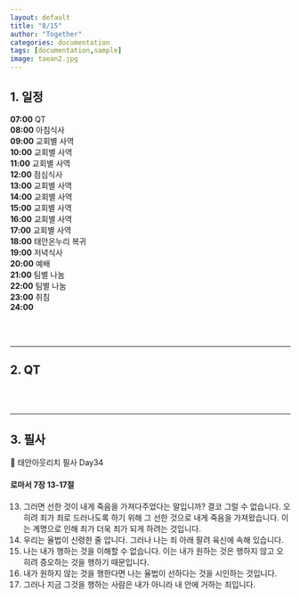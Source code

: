 ```yaml
---
layout: default
title: "8/15"
author: "Together"
categories: documentation
tags: [documentation,sample]
image: taean2.jpg
---
```


## 1. 일정
**07:00** QT  
**08:00** 아침식사  
**09:00** 교회별 사역  
**10:00** 교회별 사역  
**11:00** 교회별 사역  
**12:00** 점심식사  
**13:00** 교회별 사역  
**14:00** 교회별 사역  
**15:00** 교회별 사역  
**16:00** 교회별 사역  
**17:00** 교회별 사역  
**18:00** 태안온누리 복귀  
**19:00** 저녁식사  
**20:00** 예배  
**21:00** 팀별 나눔  
**22:00** 팀별 나눔  
**23:00** 취침  
**24:00**  

<br>
<br>
<hr>

## 2. QT


<br>
<br>
<hr>

## 3. 필사
📝 태안아웃리치 필사 Day34

#### 로마서 7장 13-17절

13. 그러면 선한 것이 내게 죽음을 가져다주었다는 말입니까? 결코 그럴 수 없습니다. 오히려 죄가 죄로 드러나도록 하기 위해 그 선한 것으로 내게 죽음을 가져왔습니다. 이는 계명으로 인해 죄가 더욱 죄가 되게 하려는 것입니다.
14. 우리는 율법이 신령한 줄 압니다. 그러나 나는 죄 아래 팔려 육신에 속해 있습니다.
15. 나는 내가 행하는 것을 이해할 수 없습니다. 이는 내가 원하는 것은 행하지 않고 오히려 증오하는 것을 행하기 때문입니다.
16. 내가 원하지 않는 것을 행한다면 나는 율법이 선하다는 것을 시인하는 것입니다.
17. 그러나 지금 그것을 행하는 사람은 내가 아니라 내 안에 거하는 죄입니다.
